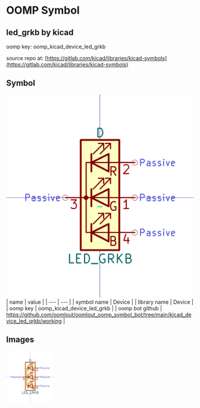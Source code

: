# OOMP Symbol  
## led_grkb  by kicad  
  
oomp key: oomp_kicad_device_led_grkb  
  
source repo at: [https://gitlab.com/kicad/libraries/kicad-symbols](https://gitlab.com/kicad/libraries/kicad-symbols)  
## Symbol  
  
[![working.png](working_600.png)](working.png)  
| name | value | 
| --- | --- | 
| symbol name | Device | 
| library name | Device | 
| oomp key | oomp_kicad_device_led_grkb | 
| oomp bot github | https://github.com/oomlout/oomlout_oomp_symbol_bot/tree/main/kicad_device_led_grkb/working | 
## Images  
  
[![working.png](working_140.png)](working.png)  
